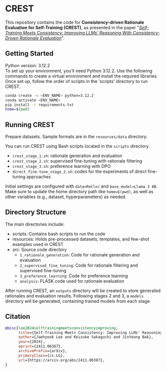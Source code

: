 # CREST
This repository contains the code for **Consistency-driven Rationale Evaluation for Self-Training (CREST)**, as presented in the paper "[*Self-Training Meets Consistency: Improving LLMs’ Reasoning With Consistency-Driven Rationale Evaluation*](https://arxiv.org/abs/2411.06387)".

## Getting Started
Python version: 3.12.2 <br>
To set up your environment, you’ll need Python 3.12.2. Use the following commands to create a virtual environment and install the required libraries. Once set up, follow the order of scripts in the 'scripts' directory to run CREST.
```bash
conda create -n <ENV_NAME> python=3.12.2
conda activate <ENV_NAME>
pip install -r requirements.txt
home=$(pwd)
```
## Running CREST
Prepare datasets. Sample formats are in the `resources/data` directory.

You can run CREST using Bash scripts located in the `scripts` directory.
- `crest_stage_1.sh`: rationale generation and evaluation
- `crest_stage_2.sh`: supervised fine-tuning with rationale filtering
- `crest_stage_3.sh`: preference learning with DPO
- `direct_fine-tune_stage_2.sh`: codes for the experiments of direct fine-tuning approaches

Initial settings are configured with `data=ReClor` and `base_model=Llama 3 8B`. Make sure to update the home directory path like `home=$(pwd)`, as well as other variables (e.g., dataset, hyperparameters) as needed.

## Directory Structure
The main directories include:
- scripts: Contains bash scripts to run the code
- resources: Holds pre-processed datasets, templates, and few-shot examples used in CREST
- src: Source code directory
    - `1_rationale_generation`: Code for rationale generation and evaluation
    - `2_supervised_fine_tuning`: Code for rationale filtering and supervised fine-tuning
    - `3_preference_learning`: Code for preference learning
    - `analysis`: FLASK code used for rationale evaluation

After running CREST, an `outputs` directory will be created to store generated rationales and evaluation results. Following stages 2 and 3, a `models` directory will be generated, containing trained models from each stage.

## Citation

```bibtex
@misc{lee2024selftrainingmeetsconsistencyimproving,
      title={Self-Training Meets Consistency: Improving LLMs' Reasoning With Consistency-Driven Rationale Evaluation}, 
      author={Jaehyeok Lee and Keisuke Sakaguchi and JinYeong Bak},
      year={2024},
      eprint={2411.06387},
      archivePrefix={arXiv},
      primaryClass={cs.LG},
      url={https://arxiv.org/abs/2411.06387}, 
}
```
